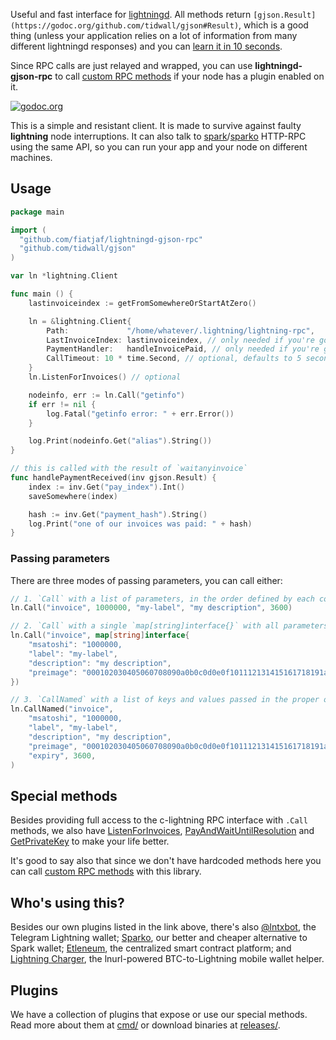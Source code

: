 Useful and fast interface for [lightningd](https://github.com/ElementsProject/lightning/). All methods return `[gjson.Result](https://godoc.org/github.com/tidwall/gjson#Result)`, which is a good thing (unless your application relies on a lot of information from many different lightningd responses) and you can [learn it in 10 seconds](https://github.com/tidwall/gjson#get-a-value).

Since RPC calls are just relayed and wrapped, you can use **lightningd-gjson-rpc** to call [custom RPC methods](https://lightning.readthedocs.io/PLUGINS.html) if your node has a plugin enabled on it.

[![godoc.org](https://img.shields.io/badge/reference-godoc-blue.svg)](https://godoc.org/github.com/fiatjaf/lightningd-gjson-rpc)

This is a simple and resistant client. It is made to survive against faulty **lightning** node interruptions. It can also talk to [spark](https://github.com/shesek/spark-wallet)/[sparko](https://github.com/fiatjaf/sparko) HTTP-RPC using the same API, so you can run your app and your node on different machines.

## Usage

```go
package main

import (
  "github.com/fiatjaf/lightningd-gjson-rpc"
  "github.com/tidwall/gjson"
)

var ln *lightning.Client

func main () {
    lastinvoiceindex := getFromSomewhereOrStartAtZero()

    ln = &lightning.Client{
        Path:             "/home/whatever/.lightning/lightning-rpc",
        LastInvoiceIndex: lastinvoiceindex, // only needed if you're going to listen for invoices
        PaymentHandler:   handleInvoicePaid, // only needed if you're going to listen for invoices
        CallTimeout: 10 * time.Second, // optional, defaults to 5 seconds
    }
    ln.ListenForInvoices() // optional

    nodeinfo, err := ln.Call("getinfo")
    if err != nil {
        log.Fatal("getinfo error: " + err.Error())
    }

    log.Print(nodeinfo.Get("alias").String())
}

// this is called with the result of `waitanyinvoice`
func handlePaymentReceived(inv gjson.Result) {
    index := inv.Get("pay_index").Int()
    saveSomewhere(index)

    hash := inv.Get("payment_hash").String()
    log.Print("one of our invoices was paid: " + hash)
}
```

### Passing parameters

There are three modes of passing parameters, you can call either:

```go
// 1. `Call` with a list of parameters, in the order defined by each command;
ln.Call("invoice", 1000000, "my-label", "my description", 3600)

// 2. `Call` with a single `map[string]interface{}` with all parameters properly named; or
ln.Call("invoice", map[string]interface{
    "msatoshi": "1000000,
    "label": "my-label",
    "description": "my description",
    "preimage": "000102030405060708090a0b0c0d0e0f101112131415161718191a1b1c1d1e1f"
})

// 3. `CallNamed` with a list of keys and values passed in the proper order.
ln.CallNamed("invoice",
    "msatoshi", "1000000,
    "label", "my-label",
    "description", "my description",
    "preimage", "000102030405060708090a0b0c0d0e0f101112131415161718191a1b1c1d1e1f",
    "expiry", 3600,
)
```

## Special methods

Besides providing full access to the c-lightning RPC interface with `.Call` methods, we also have [ListenForInvoices](https://godoc.org/github.com/fiatjaf/lightningd-gjson-rpc#Client.ListenForInvoices), [PayAndWaitUntilResolution](https://godoc.org/github.com/fiatjaf/lightningd-gjson-rpc#Client.PayAndWaitUntilResolution) and [GetPrivateKey](https://godoc.org/github.com/fiatjaf/lightningd-gjson-rpc#Client.GetPrivateKey) to make your life better.

It's good to say also that since we don't have hardcoded methods here you can call [custom RPC methods](https://lightning.readthedocs.io/PLUGINS.html#json-rpc-passthrough) with this library.

## Who's using this?

Besides our own plugins listed in the link above, there's also [@lntxbot](https://t.me/lntxbot), the Telegram Lightning wallet; [Sparko](https://github.com/fiatjaf/sparko), our better and cheaper alternative to Spark wallet; [Etleneum](https://etleneum.com/), the centralized smart contract platform; and [Lightning Charger](https://charger.alhur.es/), the lnurl-powered BTC-to-Lightning mobile wallet helper.

## Plugins

We have a collection of plugins that expose or use our special methods. Read more about them at [cmd/](cmd/) or download binaries at [releases/](releases/).
